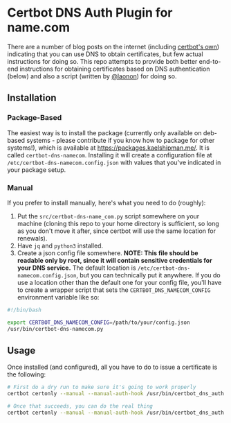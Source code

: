 Certbot DNS Auth Plugin for name.com
===============================================================================================================

There are a number of blog posts on the internet (including [certbot's own](https://certbot.eff.org/faq#does-let-s-encrypt-issue-wildcard-certificates))
indicating that you can use DNS to obtain certificates, but few actual instructions for doing so. This repo
attempts to provide both better end-to-end instructions for obtaining certificates based on DNS authentication
(below) and also a script (written by [@laonon](https://github.com/laonon)) for doing so.


## Installation

### Package-Based

The easiest way is to install the package (currently only available on deb-based systems - please contribute if
you know how to package for other systems!), which is available at https://packages.kaelshipman.me/. It is called
`certbot-dns-namecom`. Installing it will create a configuration file at `/etc/certbot-dns-namecom.config.json`
with values that you've indicated in your package setup.

### Manual

If you prefer to install manually, here's what you need to do (roughly):

1. Put the `src/certbot-dns-name_com.py` script somewhere on your machine (cloning this repo to your home directory
   is sufficient, so long as you don't move it after, since certbot will use the same location for renewals).
2. Have `jq` and `python3` installed.
3. Create a json config file somewhere. **NOTE: This file should be readable only by root, since it will contain
   sensitive credentials for your DNS service.** The default location is `/etc/certbot-dns-namecom.config.json`,
	 but you can technically put it anywhere. If you do use a location other than the default one for your config
   file, you'll have to create a wrapper script that sets the `CERTBOT_DNS_NAMECOM_CONFIG` environment variable
	 like so:

```sh
#!/bin/bash

export CERTBOT_DNS_NAMECOM_CONFIG=/path/to/your/config.json  
/usr/bin/certbot-dns-namecom.py
```


## Usage

Once installed (and configured), all you have to do to issue a certificate is the following:

```sh
# First do a dry run to make sure it's going to work properly
certbot certonly --manual --manual-auth-hook /usr/bin/certbot_dns_auth.sh -d your-domain.com --dry-run

# Once that succeeds, you can do the real thing
certbot certonly --manual --manual-auth-hook /usr/bin/certbot_dns_auth.sh -d your-domain.com --dry-run
```

